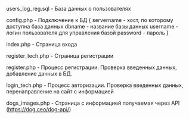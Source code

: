 users_log_reg.sql - База данных о пользователях 

config.php - Подключение к БД
{
servername - хост, по которому доступна база данных
dbname - название базы данных
username - логин пользователя для управления базой
password - пароль
}

index.php - Страница входа

register_tech.php - Страница регистрации

register.php - Процесс регистрации. Проверка введенных данных, добавление данных в БД.

login_tech.php - Процесс авторизации. Проверка введенных данных, перенаправление на сайт c информацией

dogs_images.php - Страница с информацией получаемая через API (https://dog.ceo/dog-api/)
